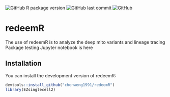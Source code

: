 ![GitHub R package version](https://img.shields.io/github/r-package/v/chenweng1991/redeemR?label=ReDeeM)
![GitHub last commit](https://img.shields.io/github/last-commit/chenweng1991/redeemR)
![GitHub](https://img.shields.io/github/license/chenweng1991/redeemR)

# redeemR

<!-- badges: start -->
<!-- badges: end -->

The use of redeemR is to analyze the deep mito variants and lineage tracing
Package testing Jupyter notebook is here 

## Installation

You can install the development version of redeemR:

``` r
devtools::install_github("chenweng1991/redeemR")
library(EZsinglecell2)
```
